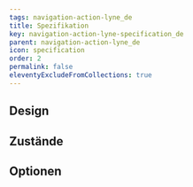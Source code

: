 ```yaml
---
tags: navigation-action-lyne_de
title: Spezifikation
key: navigation-action-lyne-specification_de
parent: navigation-action-lyne_de
icon: specification
order: 2
permalink: false
eleventyExcludeFromCollections: true
---
```


## Design 

## Zustände

## Optionen


